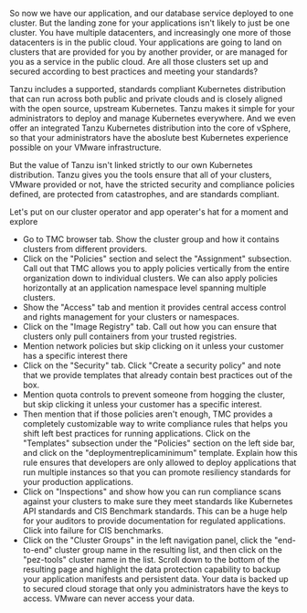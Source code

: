 So now we have our application, and our database service deployed to one cluster.  But the landing zone for your applications isn't likely to just be one cluster.  You have multiple datacenters, and increasingly one more of those datacenters is in the public cloud.  Your applications are going to land on clusters that are provided for you by another provider, or are managed for you as a service in the public cloud.  Are all those clusters set up and secured according to best practices and meeting your standards?

Tanzu includes a supported, standards compliant Kubernetes distribution that can run across both public and private clouds and is closely aligned with the open source, upstream Kubernetes.  Tanzu makes it simple for your administrators to deploy and manage Kubernetes everywhere.  And we even offer an integrated Tanzu Kubernetes distribution into the core of vSphere, so that your administrators have the aboslute best Kubernetes experience possible on your VMware infrastructure.

But the value of Tanzu isn't linked strictly to our own Kubernetes distribution.  Tanzu gives you the tools ensure that all of your clusters, VMware provided or not, have the stricted security and compliance policies defined, are protected from catastrophes, and are standards compliant.

Let's put on our cluster operator and app operater's hat for a moment and explore

* Go to TMC browser tab.  Show the cluster group and how it contains clusters from different providers.
* Click on the "Policies" section and select the "Assignment" subsection.  Call out that TMC allows you to apply policies vertically from the entire organization down to individual clusters.  We can also apply policies horizontally at an application namespace level spanning multiple clusters.  
* Show the "Access" tab and mention it provides central access control and rights management for your clusters or namespaces.  
* Click on the "Image Registry" tab.  Call out how you can ensure that clusters only pull containers from your trusted registries.
* Mention network policies but skip clicking on it unless your customer has a specific interest there
* Click on the "Security" tab.  Click "Create a security policy" and note that we provide templates that already contain best practices out of the box.  
* Mention quota controls to prevent someone from hogging the cluster, but skip clicking it unless your customer has a specific interest.
* Then mention that if those policies aren't enough, TMC provides a completely customizable way to write compliance rules that helps you shift left best practices for running applications.  Click on the "Templates" subsection under the "Policies" section on the left side bar, and click on the "deploymentreplicaminimum" template.  Explain how this rule ensures that developers are only allowed to deploy applications that run multiple instances so that you can promote resiliency standards for your production applications.
* Click on "Inspections" and show how you can run compliance scans against your clusters to make sure they meet standards like Kubernetes API standards and CIS Benchmark standards.  This can be a huge help for your auditors to provide documentation for regulated applications.  Click into failure for CIS benchmarks.
* Click on the "Cluster Groups" in the left navigation panel, click the "end-to-end" cluster group name in the resulting list, and then click on the "pez-tools" cluster name in the list. Scroll down to the bottom of the resulting page and highlight the data protection capability to backup your application manifests and persistent data.  Your data is backed up to secured cloud storage that only you administrators have the keys to access.  VMware can never access your data.